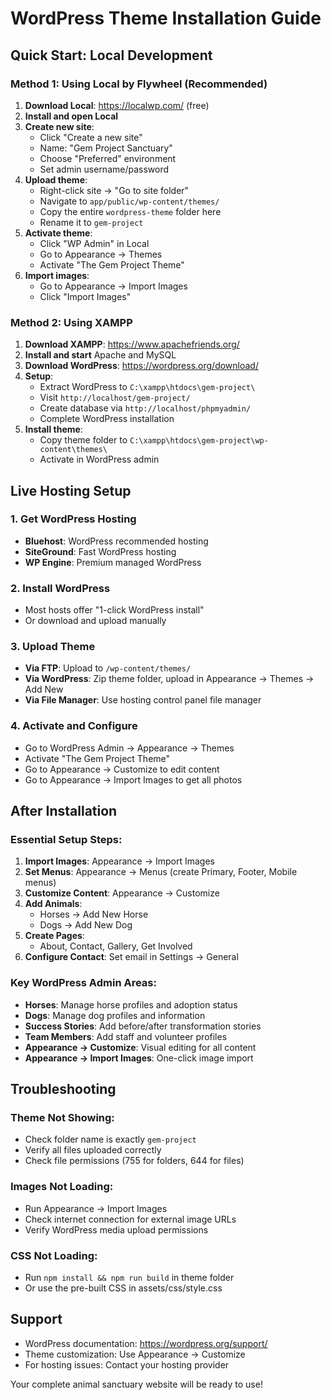# WordPress Theme Installation Guide

## Quick Start: Local Development

### Method 1: Using Local by Flywheel (Recommended)

1. **Download Local**: https://localwp.com/ (free)
2. **Install and open Local**
3. **Create new site**:
   - Click "Create a new site"
   - Name: "Gem Project Sanctuary"
   - Choose "Preferred" environment
   - Set admin username/password
4. **Upload theme**:
   - Right-click site → "Go to site folder"
   - Navigate to `app/public/wp-content/themes/`
   - Copy the entire `wordpress-theme` folder here
   - Rename it to `gem-project`
5. **Activate theme**:
   - Click "WP Admin" in Local
   - Go to Appearance → Themes
   - Activate "The Gem Project Theme"
6. **Import images**:
   - Go to Appearance → Import Images
   - Click "Import Images"

### Method 2: Using XAMPP

1. **Download XAMPP**: https://www.apachefriends.org/
2. **Install and start** Apache and MySQL
3. **Download WordPress**: https://wordpress.org/download/
4. **Setup**:
   - Extract WordPress to `C:\xampp\htdocs\gem-project\`
   - Visit `http://localhost/gem-project/`
   - Create database via `http://localhost/phpmyadmin/`
   - Complete WordPress installation
5. **Install theme**:
   - Copy theme folder to `C:\xampp\htdocs\gem-project\wp-content\themes\`
   - Activate in WordPress admin

## Live Hosting Setup

### 1. Get WordPress Hosting
- **Bluehost**: WordPress recommended hosting
- **SiteGround**: Fast WordPress hosting  
- **WP Engine**: Premium managed WordPress

### 2. Install WordPress
- Most hosts offer "1-click WordPress install"
- Or download and upload manually

### 3. Upload Theme
- **Via FTP**: Upload to `/wp-content/themes/`
- **Via WordPress**: Zip theme folder, upload in Appearance → Themes → Add New
- **Via File Manager**: Use hosting control panel file manager

### 4. Activate and Configure
- Go to WordPress Admin → Appearance → Themes
- Activate "The Gem Project Theme"
- Go to Appearance → Customize to edit content
- Go to Appearance → Import Images to get all photos

## After Installation

### Essential Setup Steps:
1. **Import Images**: Appearance → Import Images
2. **Set Menus**: Appearance → Menus (create Primary, Footer, Mobile menus)
3. **Customize Content**: Appearance → Customize
4. **Add Animals**: 
   - Horses → Add New Horse
   - Dogs → Add New Dog
5. **Create Pages**:
   - About, Contact, Gallery, Get Involved
6. **Configure Contact**: Set email in Settings → General

### Key WordPress Admin Areas:
- **Horses**: Manage horse profiles and adoption status
- **Dogs**: Manage dog profiles and information  
- **Success Stories**: Add before/after transformation stories
- **Team Members**: Add staff and volunteer profiles
- **Appearance → Customize**: Visual editing for all content
- **Appearance → Import Images**: One-click image import

## Troubleshooting

### Theme Not Showing:
- Check folder name is exactly `gem-project`
- Verify all files uploaded correctly
- Check file permissions (755 for folders, 644 for files)

### Images Not Loading:
- Run Appearance → Import Images
- Check internet connection for external image URLs
- Verify WordPress media upload permissions

### CSS Not Loading:
- Run `npm install && npm run build` in theme folder
- Or use the pre-built CSS in assets/css/style.css

## Support
- WordPress documentation: https://wordpress.org/support/
- Theme customization: Use Appearance → Customize
- For hosting issues: Contact your hosting provider

Your complete animal sanctuary website will be ready to use!